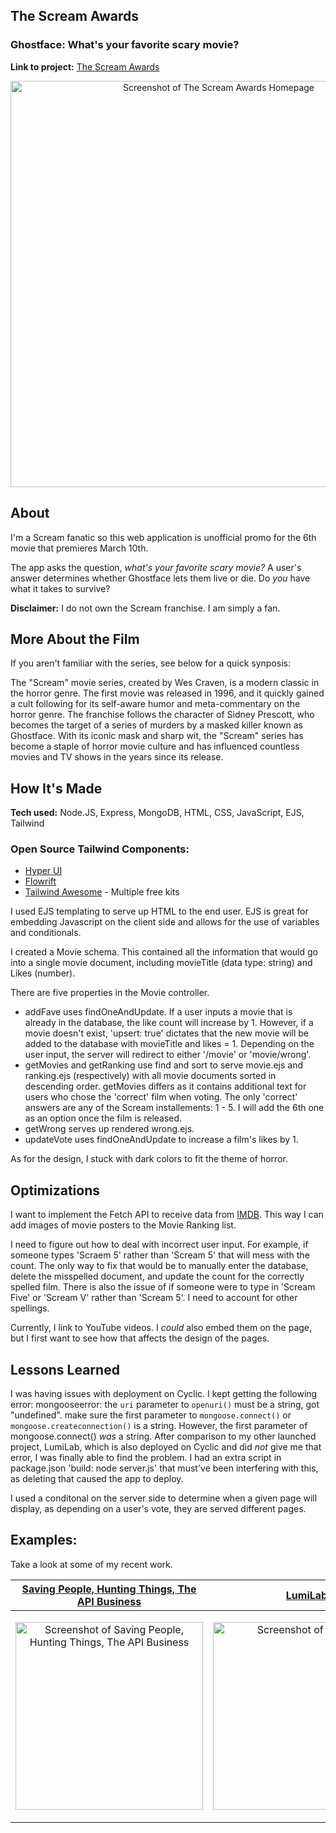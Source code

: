 ## The Scream Awards
### Ghostface: What's your favorite scary movie?
**Link to project:** [The Scream Awards](https://screamawards.cyclic.app/)

<p align="center">
<img alt="Screenshot of The Scream Awards Homepage" width="650" src="https://user-images.githubusercontent.com/111663583/221277080-8b161467-caae-4d5a-af2c-7c31bcc25794.gif"></img>
</p>

## About

I'm a Scream fanatic so this web application is unofficial promo for the 6th movie that premieres March 10th.

The app asks the question, *what's your favorite scary movie?* A user's answer determines whether Ghostface lets them live or die. Do *you* have what it takes to survive?

**Disclaimer:** I do not own the Scream franchise. I am simply a fan.

## More About the Film

If you aren't familiar with the series, see below for a quick synposis:

The "Scream" movie series, created by Wes Craven, is a modern classic in the horror genre. The first movie was released in 1996, and it quickly gained a cult following for its self-aware humor and meta-commentary on the horror genre. The franchise follows the character of Sidney Prescott, who becomes the target of a series of murders by a masked killer known as Ghostface. With its iconic mask and sharp wit, the "Scream" series has become a staple of horror movie culture and has influenced countless movies and TV shows in the years since its release.

## How It's Made

**Tech used:**  Node.JS, Express, MongoDB, HTML, CSS, JavaScript, EJS, Tailwind

### Open Source Tailwind Components:
- [Hyper UI](https://www.hyperui.dev/)
- [Flowrift](https://flowrift.com/c/cta)
- [Tailwind Awesome](https://www.tailwindawesome.com/?price=free&type=kit) - Multiple free kits

I used EJS templating to serve up HTML to the end user. EJS is great for embedding Javascript on the client side and allows for the use of variables and conditionals.

I created a Movie schema. This contained all the information that would go into a single movie document, including movieTitle (data type: string) and Likes (number).

There are five properties in the Movie controller. 

- addFave uses findOneAndUpdate. If a user inputs a movie that is already in the database, the like count will increase by 1. However, if a movie doesn't exist, 'upsert: true' dictates that the new movie will be added to the database with  movieTitle and likes = 1. Depending on the user input, the server will redirect to either '/movie' or 'movie/wrong'.
- getMovies and getRanking use find and sort to serve movie.ejs and ranking.ejs (respectively) with all movie documents sorted in descending order. getMovies differs as it contains additional text for users who chose the 'correct' film when voting. The only 'correct' answers are any of the Scream installements: 1 - 5. I will add the 6th one as an option once the film is released.
- getWrong serves up rendered wrong.ejs.
- updateVote uses findOneAndUpdate to increase a film's likes by 1.

As for the design, I stuck with dark colors to fit the theme of horror.

## Optimizations

I want to implement the Fetch API to receive data from [IMDB](https://developer.imdb.com/). This way I can add images of movie posters to the Movie Ranking list. 

I need to figure out how to deal with incorrect user input. For example, if someone types 'Scraem 5' rather than 'Scream 5' that will mess with the count. The only way to fix that would be to manually enter the database, delete the misspelled document, and update the count for the correctly spelled film. There is also the issue of if someone were to type in 'Scream Five' or 'Scream V' rather than 'Scream 5'. I need to account for other spellings.

Currently, I link to YouTube videos. I *could* also embed them on the page, but I first want to see how that affects the design of the pages.

## Lessons Learned

I was having issues with deployment on Cyclic. I kept getting the following error: mongooseerror: the `uri` parameter to `openuri()` must be a string, got "undefined". make sure the first parameter to `mongoose.connect()` or `mongoose.createconnection()` is a string. However, the first parameter of mongoose.connect() *was* a string. After comparison to my other launched project, LumiLab, which is also deployed on Cyclic and did *not* give me that error, I was finally able to find the problem. I had an extra script in package.json 'build: node server.js' that must've been interfering with this, as deleting that caused the app to deploy.  

I used a conditonal on the server side to determine when a given page will display, as depending on a user's vote, they are served different pages.

## Examples:

Take a look at some of my recent work.

| [Saving People, Hunting Things, The API Business](https://github.com/nicoledicochea/savingPeople-huntingThings-theApiBusiness) | [LumiLab](https://github.com/nicoledicochea/lumi-lab) |
|--|--|
| <p align="center"><img alt="Screenshot of Saving People, Hunting Things, The API Business" width="300" src="https://user-images.githubusercontent.com/111663583/201507344-ad0ea063-1408-4794-ad52-dde4f7f3b189.gif"></img></p> |  <p align="center"><img alt="Screenshot of LumiLab" width="300" src="https://user-images.githubusercontent.com/111663583/218010069-7eb61449-b943-4c96-a258-589ba5f93c21.gif"></img></p> |
